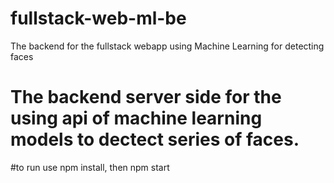 # fullstack-web-ml-be
The backend for the fullstack webapp using Machine Learning for detecting faces
# The backend server side for the using api of machine learning models to dectect series of faces.
#to run use npm install, then npm start 

